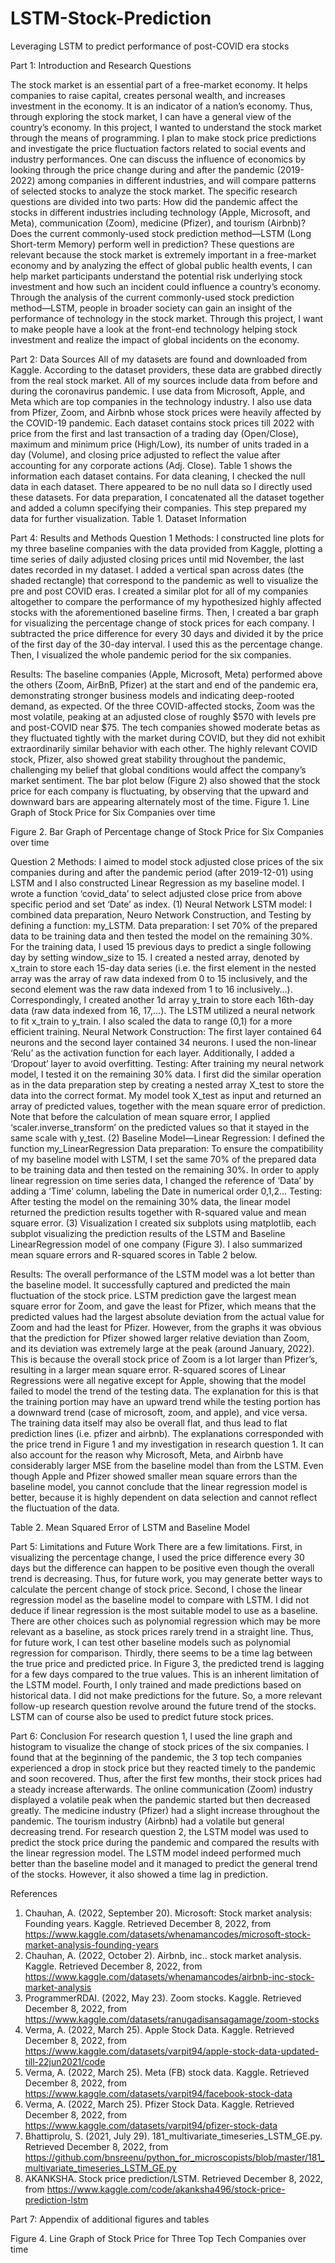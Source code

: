 # LSTM-Stock-Prediction
Leveraging LSTM to predict performance of post-COVID era stocks

Part 1: Introduction and Research Questions

The stock market is an essential part of a free-market economy. It helps companies to raise capital, creates personal wealth, and increases investment in the economy. It is an indicator of a nation’s economy. Thus, through exploring the stock market, I can have a general view of the country’s economy. In this project, I wanted to understand the stock market through the means of programming. I plan to make stock price predictions and investigate the price fluctuation factors related to social events and industry performances. One can discuss the influence of economics by looking through the price change during and after the pandemic (2019-2022) among companies in different industries, and will compare patterns of selected stocks to analyze the stock market. 
The specific research questions are divided into two parts:
How did the pandemic affect the stocks in different industries including technology (Apple, Microsoft, and Meta), communication (Zoom), medicine (Pfizer), and tourism (Airbnb)?
Does the current commonly-used stock prediction method—LSTM (Long Short-term Memory) perform well in prediction? 
These questions are relevant because the stock market is extremely important in a free-market economy and by analyzing the effect of global public health events, I can help market participants understand the potential risk underlying stock investment and how such an incident could influence a country’s economy. Through the analysis of the current commonly-used stock prediction method—LSTM, people in broader society can gain an insight of the performance of technology in the stock market. Through this project, I want to make people have a look at the front-end technology helping stock investment and realize the impact of global incidents on the economy.

Part 2: Data Sources
All of my datasets are found and downloaded from Kaggle. According to the dataset providers, these data are grabbed directly from the real stock market. All of my sources include data from before and during the coronavirus pandemic. I use data from Microsoft, Apple, and Meta which are top companies in the technology industry. I also use data from Pfizer, Zoom, and Airbnb whose stock prices were heavily affected by the COVID-19 pandemic. Each dataset contains stock prices till 2022 with price from the first and last transaction of a trading day (Open/Close), maximum and minimum price (High/Low), its number of units traded in a day (Volume), and closing price adjusted to reflect the value after accounting for any corporate actions (Adj. Close). Table 1 shows the information each dataset contains. For data cleaning, I checked the null data in each dataset. There appeared to be no null data so I directly used these datasets. For data preparation, I concatenated all the dataset together and added a column specifying their companies. This step prepared my data for further visualization.
Table 1. Dataset Information

Part 4: Results and Methods
Question 1 
Methods: 
I constructed line plots for my three baseline companies with the data provided from Kaggle, plotting a time series of daily adjusted closing prices until mid November, the last dates recorded in my dataset. I added a vertical span across dates (the shaded rectangle) that correspond to the pandemic as well to visualize the pre and post COVID eras. I created a similar plot for all of my companies altogether to compare the performance of my hypothesized highly affected stocks with the aforementioned baseline firms. Then, I created a bar graph for visualizing the percentage change of stock prices for each company. I subtracted the price difference for every 30 days and divided it by the price of the first day of the 30-day interval. I used this as the percentage change. Then, I visualized the whole pandemic period for the six companies.

Results:
The baseline companies (Apple, Microsoft, Meta) performed above the others (Zoom, AirBnB, Pfizer) at the start and end of the pandemic era, demonstrating stronger business models and indicating deep-rooted demand, as expected. Of the three COVID-affected stocks, Zoom was the most volatile, peaking at an adjusted close of roughly $570 with levels pre and post-COVID near $75. 
The tech companies showed moderate betas as they fluctuated tightly with the market during COVID, but they did not exhibit extraordinarily similar behavior with each other. The highly relevant COVID stock, Pfizer, also showed great stability throughout the pandemic, challenging my belief that global conditions would affect the company’s market sentiment.
The bar plot below (Figure 2) also showed that the stock price for each company is fluctuating, by observing that the upward and downward bars are appearing alternately most of the time. 
Figure 1. Line Graph of Stock Price for Six Companies over time

 

Figure 2. Bar Graph of Percentage change of Stock Price for Six Companies over time

Question 2
Methods:
I aimed to model stock adjusted close prices of the six companies during and after the pandemic period (after 2019-12-01) using LSTM and I also constructed Linear Regression as my baseline model. I wrote a function ‘covid_data’ to select adjusted close price from above specific period and set ‘Date’ as index.
(1) Neural Network LSTM model:
I combined data preparation, Neuro Network Construction, and Testing by defining a function: my_LSTM.
Data preparation: I set 70% of the prepared data to be training data and then tested the model on the remaining 30%. For the training data, I used 15 previous days to predict a single following day by setting window_size to 15. I created a nested array, denoted by x_train to store each 15-day data series (i.e. the first element in the nested array was the array of raw data indexed from 0 to 15 inclusively, and the second element was the raw data indexed from 1 to 16 inclusively…). Correspondingly, I created another 1d array y_train to store each 16th-day data (raw data indexed from 16, 17,…). The LSTM utilized a neural network to fit x_train to y_train. I also scaled the data to range (0,1) for a more efficient training. 
Neural Network Construction: The first layer contained 64 neurons and the second layer contained 34 neurons. I used the non-linear ‘Relu’ as the activation function for each layer. Additionally,  I added a ‘Dropout’ layer to avoid overfitting.
Testing: After training my neural network model, I tested it on the remaining 30% data. I first did the similar operation as in the data preparation step by creating a nested array X_test to store the data into the correct format. My model took X_test as input and returned an array of predicted values, together with the mean square error of prediction. Note that before the calculation of mean square error, I applied ‘scaler.inverse_transform’ on the predicted values so that it stayed in the same scale with y_test.
(2) Baseline Model—Linear Regression:
I defined the function my_LinearRegression
Data preparation: To ensure the compatibility of my baseline model with LSTM,  I set the same 70% of the prepared data to be training data and then tested on the remaining 30%. In order to apply linear regression on time series data, I changed the reference of ‘Data’ by adding a ‘Time’ column, labeling the Date in numerical order 0,1,2…
Testing: After testing the model on the remaining 30% data, the linear model returned the prediction results together with R-squared value and mean square error.
(3) Visualization
I created six subplots using matplotlib, each subplot visualizing the prediction results of the LSTM and Baseline LinearRegression model of one company (Figure 3).  I also summarized mean square errors and R-squared scores in Table 2 below. 

Results: 
The overall performance of the LSTM model was a lot better than the baseline model. It successfully captured and predicted the main fluctuation of the stock price.
LSTM prediction gave the largest mean square error for Zoom, and gave the least for Pfizer, which means that the predicted values had the largest absolute deviation from the actual value for Zoom and had the least for Pfizer. However, from the graphs it was obvious that the prediction for Pfizer showed larger relative deviation than Zoom, and its deviation was extremely large at the peak (around January, 2022). This is because the overall stock price of Zoom is a lot larger than Pfizer’s, resulting in a larger mean square error. 
R-squared scores of Linear Regressions were all negative except for Apple, showing that the model failed to model the trend of the testing data. The explanation for this is that the training portion may have an upward trend while the testing portion has a downward trend (case of microsoft, zoom, and apple), and vice versa. The training data itself may also be overall flat, and thus lead to flat prediction lines (i.e. pfizer and airbnb). The explanations corresponded with the price trend in Figure 1 and my investigation in research question 1. It can also account for the reason why Microsoft, Meta, and Airbnb have considerably larger MSE from the baseline model than from the LSTM. Even though Apple and Pfizer showed smaller mean square errors than the baseline model, you cannot conclude that the linear regression model is better, because it is highly dependent on data selection and cannot reflect the fluctuation of the data. 

Table 2. Mean Squared Error of LSTM and Baseline Model


Part 5: Limitations and Future Work
There are a few limitations. First, in visualizing the percentage change, I used the price difference every 30 days but the difference can happen to be positive even though the overall trend is decreasing. Thus, for future work, you may generate better ways to calculate the percent change of stock price. Second, I chose the linear regression model as the baseline model to compare with LSTM. I did not deduce if linear regression is the most suitable model to use as a baseline. There are other choices such as polynomial regression which may be more relevant as a baseline, as stock prices rarely trend in a straight line. Thus, for future work, I can test other baseline models such as polynomial regression for comparison. Thirdly, there seems to be a time lag between the true price and predicted price. In Figure 3, the predicted trend is lagging for a few days compared to the true values. This is an inherent limitation of the LSTM model. Fourth, I only trained and made predictions based on historical data. I did not make predictions for the future. So, a more relevant follow-up research question revolve around the future trend of the stocks. LSTM can of course also be used to predict future stock prices.

Part 6: Conclusion
For research question 1, I used the line graph and histogram to visualize the change of stock prices of the six companies. I found that at the beginning of the pandemic, the 3 top tech companies experienced a drop in stock price but they reacted timely to the pandemic and soon recovered. Thus, after the first few months, their stock prices had a steady increase afterwards. The online communication (Zoom) industry displayed a volatile peak when the pandemic started but then decreased greatly. The medicine industry (Pfizer) had a slight increase throughout the pandemic. The tourism industry (Airbnb) had a volatile but general decreasing trend. For research question 2, the LSTM model was used to predict the stock price during the pandemic and compared the results with the linear regression model. The LSTM model indeed performed much better than the baseline model and it managed to predict the general trend of the stocks. However, it also showed a time lag in prediction.

References 
1. Chauhan, A. (2022, September 20). Microsoft: Stock market analysis: Founding years. Kaggle. Retrieved December 8, 2022, from https://www.kaggle.com/datasets/whenamancodes/microsoft-stock-market-analysis-founding-years
2. Chauhan, A. (2022, October 2). Airbnb, inc.. stock market analysis. Kaggle. Retrieved December 8, 2022, from https://www.kaggle.com/datasets/whenamancodes/airbnb-inc-stock-market-analysis
3. ProgrammerRDAI. (2022, May 23). Zoom stocks. Kaggle. Retrieved December 8, 2022, from https://www.kaggle.com/datasets/ranugadisansagamage/zoom-stocks
4. Verma, A. (2022, March 25). Apple Stock Data. Kaggle. Retrieved December 8, 2022, from https://www.kaggle.com/datasets/varpit94/apple-stock-data-updated-till-22jun2021/code
5. Verma, A. (2022, March 25). Meta (FB) stock data. Kaggle. Retrieved December 8, 2022, from https://www.kaggle.com/datasets/varpit94/facebook-stock-data
6. Verma, A. (2022, March 25). Pfizer Stock Data. Kaggle. Retrieved December 8, 2022, from https://www.kaggle.com/datasets/varpit94/pfizer-stock-data
7. Bhattiprolu, S. (2021, July 29). 181_multivariate_timeseries_LSTM_GE.py. Retrieved December 8, 2022, from https://github.com/bnsreenu/python_for_microscopists/blob/master/181_multivariate_timeseries_LSTM_GE.py
8. AKANKSHA. Stock price prediction/LSTM. Retrieved December 8, 2022, from https://www.kaggle.com/code/akanksha496/stock-price-prediction-lstm

Part 7: Appendix of additional figures and tables

Figure 4. Line Graph of Stock Price for Three Top Tech Companies over time

